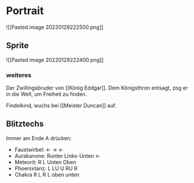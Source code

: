 # Portrait
![[Pasted image 20220129222500.png]]

## Sprite
![[Pasted image 20220129222400.png]]

### weiteres
Der Zwillingsbruder von [[König Eddgar]]. Dem Königsthron entsagt, zog er in die Welt, um Freiheit zu finden.

Findelkind, wuchs bei [[Meister Duncan]] auf.

## Blitztechs
Immer am Ende A drücken:
- Faustwirbel: <- -> <-
- Aurakanone: Runter Links-Unten <-
- Meteorit: R L Unten Oben
- Phoenixtanz: L LU U RU R
- Chakra R L R L oben unten